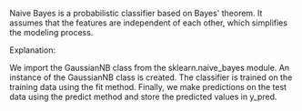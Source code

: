 Naive Bayes is a probabilistic classifier based on Bayes' theorem. It assumes that the features are independent of each other, which simplifies the modeling process.

Explanation:

We import the GaussianNB class from the sklearn.naive_bayes module.
An instance of the GaussianNB class is created.
The classifier is trained on the training data using the fit method.
Finally, we make predictions on the test data using the predict method and store the predicted values in y_pred.
